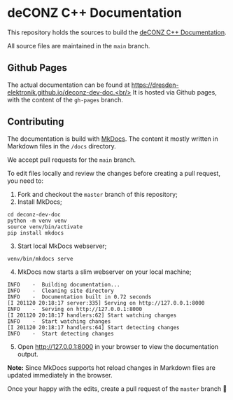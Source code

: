 # deCONZ C++ Documentation

This repository holds the sources to build the [deCONZ C++ Documentation](https://dresden-elektronik.github.io/deconz-dev-doc).

All source files are maintained in the `main` branch.

## Github Pages

The actual documentation can be found at https://dresden-elektronik.github.io/deconz-dev-doc.<br/>
It is hosted via Github pages, with the content of the `gh-pages` branch.

## Contributing

The documentation is build with [MkDocs](https://www.mkdocs.org).
The content it mostly written in Markdown files in the `/docs` directory.

We accept pull requests for the `main` branch.

To edit files locally and review the changes before creating a pull request, you need to:

1. Fork and checkout the `master` branch of this repository;
2. Install MkDocs;
```
cd deconz-dev-doc
python -m venv venv
source venv/bin/activate
pip install mkdocs
```
3. Start local MkDocs webserver;
```
venv/bin/mkdocs serve
```

4. MkDocs now starts a slim webserver on your local machine;

```
INFO    -  Building documentation...
INFO    -  Cleaning site directory
INFO    -  Documentation built in 0.72 seconds
[I 201120 20:18:17 server:335] Serving on http://127.0.0.1:8000
INFO    -  Serving on http://127.0.0.1:8000
[I 201120 20:18:17 handlers:62] Start watching changes
INFO    -  Start watching changes
[I 201120 20:18:17 handlers:64] Start detecting changes
INFO    -  Start detecting changes

```

5. Open http://127.0.0.1:8000 in your browser to view the documentation output.

**Note:** Since MkDocs supports hot reload changes in Markdown files are updated immediately in the browser.

Once your happy with the edits, create a pull request of the `master` branch :tada:
